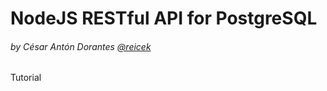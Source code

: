 # NodeJS RESTful API for PostgreSQL
###### by César Antón Dorantes <a href="https://twitter.com/reicek" target="_blank">@reicek</a>

<a hred="https://platzi.com/blog/postgresql-nodejs/" target="_blank">Tutorial</a>